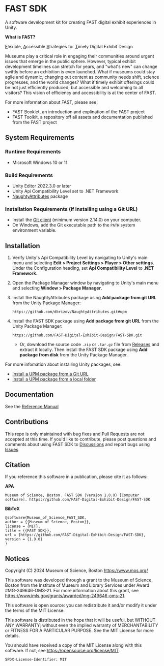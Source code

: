 # FAST SDK

A software development kit for creating FAST digital exhibit experiences
in Unity.

**What is FAST?**

<ins>F</ins>lexible, <ins>A</ins>ccessible <ins>S</ins>trategies for <ins>T</ins>imely Digital Exhibit Design

Museums play a critical role in engaging their communities around urgent 
issues that emerge in the public sphere. However, typical exhibit development 
timelines can stretch for years, and "what's new" can change swiftly before 
an exhibition is even launched. What if museums could stay agile and dynamic, 
changing out content as community needs shift, science progresses, and the 
world changes? What if timely exhibit offerings could be not just efficiently 
produced, but accessible and welcoming to all visitors? This vision of 
efficiency and accessibility is at the center of FAST.

For more information about FAST, please see:

* FAST Booklet, an introduction and explination of the FAST project
* FAST Toolkit, a repository off all assets and documentation published from the FAST project

## System Requirements

### Runtime Requirements

* Microsoft Windows 10 or 11

### Build Requirements

* Unity Editor 2022.3.0 or later
* Unity Api Compatibility Level set to .NET Framework
* [NaughtyAttributes](https://github.com/dbrizov/NaughtyAttributes) package

### Installation Requirements (if installing using a Git URL)

* Install the [Git client](https://git-scm.com/) (minimum version 2.14.0) 
on your computer.
* On Windows, add the Git executable path to the `PATH` system environment 
variable.

## Installation

1. Verify Unity's Api Compatibility Level by navigating to Unity's main 
menu and selecting **Edit > Project Settings > Player > Other settings**. 
Under the Configuration heading, set **Api Compatibility Level** to 
<b>.NET Framework</b>.

2. Open the Package Manager window by navigating to Unity's main menu 
and selecting **Window > Package Manager**.

3. Install the NaughtyAttributes package using **Add package from git URL** 
from the Unity Package Manager:

    ```
    https://github.com/dbrizov/NaughtyAttributes.git#upm
    ```

4. Install the FAST SDK package using **Add package from git URL** 
from the Unity Package Manager:

    ```
    https://github.com/FAST-Digital-Exhibit-Design/FAST-SDK.git
    ```

    * Or, download the source code `.zip` or `.tar.gz` file from 
    [Releases](https://github.com/FAST-Digital-Exhibit-Design/FAST-SDK/releases) 
    and extract it locally. Then install the FAST SDK package using 
    **Add package from disk** from the Unity Package Manager.

For more infomation about installing Unity packages, see:

* [Install a UPM package from a Git URL](https://docs.unity3d.com/2022.3/Documentation/Manual/upm-ui-giturl.html)
* [Install a UPM package from a local folder](https://docs.unity3d.com/2022.3/Documentation/Manual/upm-ui-local.html)

## Documentation

See the [Reference Manual](https://FAST-Digital-Exhibit-Design.github.io/FAST-SDK-Documentation/)

## Contributions

This repo is only maintained with bug fixes and Pull Requests are not accepted 
at this time. If you'd like to contribute, please post questions and 
comments about using FAST SDK to [Discussions](https://github.com/FAST-Digital-Exhibit-Design/FAST-SDK/discussions) 
and report bugs using [Issues](https://github.com/FAST-Digital-Exhibit-Design/FAST-SDK/issues).

## Citation

If you reference this software in a publication, please cite it as follows:

**APA**
```
Museum of Science, Boston. FAST SDK (Version 1.0.0) [Computer software]. https://github.com/FAST-Digital-Exhibit-Design/FAST-SDK
```

**BibTeX**
```
@software{Museum_of_Science_FAST_SDK,
author = {{Museum of Science, Boston}},
license = {MIT},
title = {{FAST SDK}},
url = {https://github.com/FAST-Digital-Exhibit-Design/FAST-SDK},
version = {1.0.0}
}
```

## Notices

Copyright (C) 2024 Museum of Science, Boston
<https://www.mos.org/>

This software was developed through a grant to the Museum of Science, 
Boston from the Institute of Museum and Library Services under Award 
#MG-249646-OMS-21. For more information about this grant, see 
<https://www.imls.gov/grants/awarded/mg-249646-oms-21>.

This software is open source: you can redistribute it and/or modify
it under the terms of the MIT License.

This software is distributed in the hope that it will be useful,
but WITHOUT ANY WARRANTY; without even the implied warranty of
MERCHANTABILITY or FITNESS FOR A PARTICULAR PURPOSE. See the
MIT License for more details.

You should have received a copy of the MIT License along with this 
software. If not, see <https://opensource.org/license/MIT>.

`SPDX-License-Identifier: MIT`
